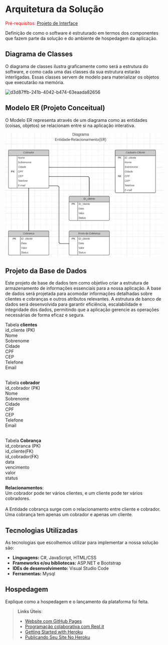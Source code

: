 # Arquitetura da Solução

<span style="color:red">Pré-requisitos: <a href="3-Projeto de Interface.md"> Projeto de Interface</a></span>

Definição de como o software é estruturado em termos dos componentes que fazem parte da solução e do ambiente de hospedagem da aplicação.

## Diagrama de Classes

O diagrama de classes ilustra graficamente como será a estrutura do software, e como cada uma das classes da sua estrutura estarão interligadas. Essas classes servem de modelo para materializar os objetos que executarão na memória.

![d3d87ffb-241b-4042-b474-63eaada82656](https://github.com/ICEI-PUC-Minas-PMV-ADS/pmv-ads-2023-2-e2-proj-int-t11-turma-11-grupo_04/assets/128761321/ec572b2d-fdfe-4855-b311-eed2b7219d26)

## Modelo ER (Projeto Conceitual)

O Modelo ER representa através de um diagrama como as entidades (coisas, objetos) se relacionam entre si na aplicação interativa.
<br>

![Diagrama_ER](img/Diagrama_entidade.jpg)

## Projeto da Base de Dados

Este projeto de base de dados tem como objetivo criar a estrutura de armazenamento de informações essenciais para a nossa aplicação. A base de dados será projetada para acomodar informações detalhadas sobre clientes e  cobranças e outros atributos relevantes. A estrutura de banco de dados será desenvolvida para garantir eficiência, escalabilidade e integridade dos dados, permitindo que a aplicação gerencie as operações necessárias de forma eficaz e segura.

Tabela **clientes**<br>
id_cliente (PK)<br>
Nome<br>
Sobrenome<br> 
Cidade<br>
CPF<br>
CEP<br>
Telefone <br>
Email<br>
<br>

Tabela **cobrador**<br>
id_cobrador (PK)<br>
Nome<br>
Sobrenome <br>
Cidade<br>
CPF<br>
CEP<br>
Telefone <br>
Email<br>
<br>

Tabela **Cobrança** <br>
id_cobranca (PK)<br>
id_cliente(FK)<br>
id_cobrador(FK)<br>
data<br>
vencimento<br>
valor<br>
status<br>

**Relacionamentos**:<br>
Um cobrador pode ter vários clientes, e um cliente pode ter vários cobradores. 
<br><br>
A Entidade cobrança surge com o relacionamento entre cliente e cobrador. Uma cobrança tem apenas um cobrador e apenas um cliente. 

## Tecnologias Utilizadas

As tecnologias que escolhemos utilizar para implementar a nossa solução são: 
<br>
- **Linguagens:** C#, JavaScript, HTML/CSS
- **Frameworks e/ou bibliotecas:** ASP.NET e Bootstrap
- **IDEs de desenvolvimento:** Visual Studio Code
- **Ferramentas:** Mysql
  
## Hospedagem

Explique como a hospedagem e o lançamento da plataforma foi feita.

> **Links Úteis**:
>
> - [Website com GitHub Pages](https://pages.github.com/)
> - [Programação colaborativa com Repl.it](https://repl.it/)
> - [Getting Started with Heroku](https://devcenter.heroku.com/start)
> - [Publicando Seu Site No Heroku](http://pythonclub.com.br/publicando-seu-hello-world-no-heroku.html)
